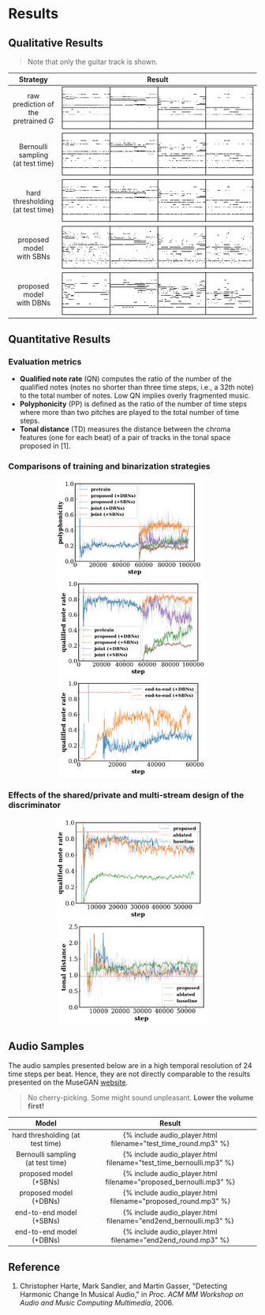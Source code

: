# Results

## Qualitative Results

> Note that only the guitar track is shown.

| Strategy                                | Result                                                                                                      |
|:---------------------------------------:|:-----------------------------------------------------------------------------------------------------------:|
| raw prediction of<br>the pretrained _G_ | <img src="figs/closeup_raw.png" alt="closeup_raw" style="max-width:400px;">                                 |
| Bernoulli sampling<br>(at test time)    | <img src="figs/closeup_test_time_bernoulli.png" alt="closeup_test_time_bernoulli" style="max-width:400px;"> |
| hard thresholding<br>(at test time)     | <img src="figs/closeup_test_time_round.png" alt="closeup_test_time_round" style="max-width:400px;">         |
| proposed model<br>with SBNs             | <img src="figs/closeup_bernoulli.png" alt="closeup_bernoulli" style="max-width:400px;">                     |
| proposed model<br>with DBNs             | <img src="figs/closeup_round.png" alt="closeup_round" style="max-width:400px;">                             |

## Quantitative Results

### Evaluation metrics

- __Qualified note rate__ (QN) computes the ratio of the number of the qualified
  notes (notes no shorter than three time steps, i.e., a 32th note) to the total
  number of notes. Low QN implies overly fragmented music.
- __Polyphonicity__ (PP) is defined as the ratio of the number of time steps
  where more than two pitches are played to the total number of time steps.
- __Tonal distance__ (TD) measures the distance between the chroma features (one
  for each beat) of a pair of tracks in the tonal space proposed in [1].

### Comparisons of training and binarization strategies

<div style="text-align:center">
  <img src="figs/two-stage_polyphonicity.png" alt="two-stage_polyphonicity" style="max-width:300px; display:inline-block;">&emsp;
  <img src="figs/two-stage_qualified_note_rate.png" alt="two-stage_qualified_note_rate" style="max-width:300px; display:inline-block;">
</div>

<div style="text-align:center">
  <img src="figs/end2end_qualified_note_rate.png" alt="end2end_qualified_note_rate" style="max-width:300px; display:inline-block;">
</div>

### Effects of the shared/private and multi-stream design of the discriminator

<div style="text-align:center">
  <img src="figs/ablated_qualified_note_rate.png" alt="ablated_qualified_note_rate" style="max-width:300px; display:inline-block;">&emsp;
  <img src="figs/ablated_tonal_distance.png" alt="ablated_tonal_distance" style="max-width:300px; display:inline-block;">
</div>

## Audio Samples

The audio samples presented below are in a high temporal resolution of 24 time
steps per beat. Hence, they are not directly comparable to the results presented
on the MuseGAN [website](https://salu133445.github.io/musegan/results).

> No cherry-picking. Some might sound unpleasant. __Lower the volume first!__

| Model                             | Result                                                             |
|:---------------------------------:|:------------------------------------------------------------------:|
| hard thresholding (at test time)  | {% include audio_player.html filename="test_time_round.mp3" %}     |
| Bernoulli sampling (at test time) | {% include audio_player.html filename="test_time_bernoulli.mp3" %} |
| proposed model (+SBNs)            | {% include audio_player.html filename="proposed_bernoulli.mp3" %}  |
| proposed model (+DBNs)            | {% include audio_player.html filename="proposed_round.mp3" %}      |
| end-to-end model (+SBNs)          | {% include audio_player.html filename="end2end_bernoulli.mp3" %}   |
| end-to-end model (+DBNs)          | {% include audio_player.html filename="end2end_round.mp3" %}       |

## Reference

1. Christopher Harte, Mark Sandler, and Martin Gasser,
   "Detecting Harmonic Change In Musical Audio,"
   in _Proc. ACM MM Workshop on Audio and Music Computing Multimedia_, 2006.
